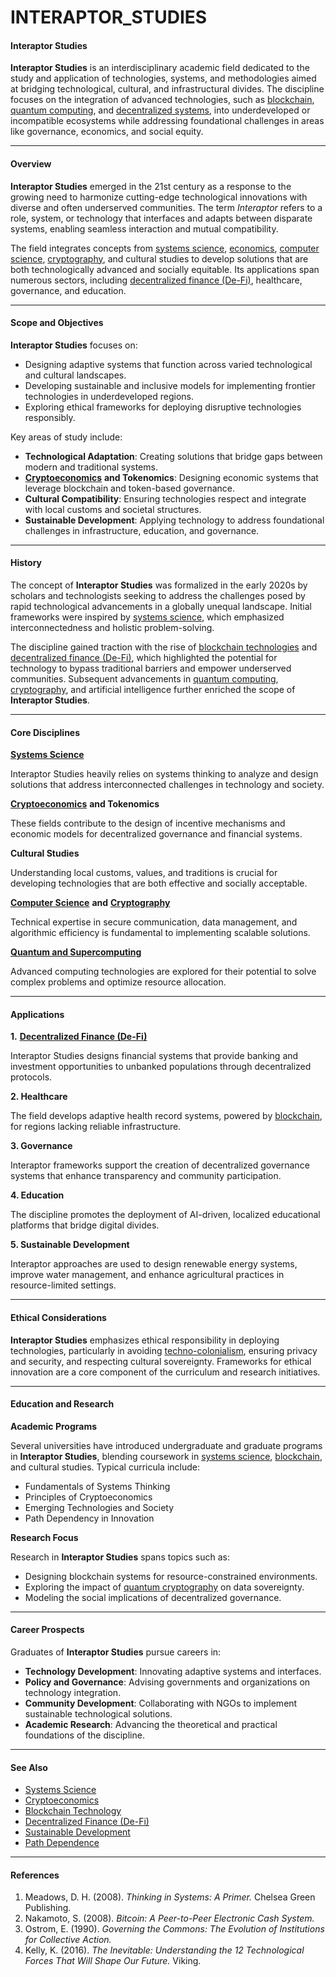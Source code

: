 # INTERAPTOR\_STUDIES

#### **Interaptor Studies**

**Interaptor Studies** is an interdisciplinary academic field dedicated to the study and application of technologies, systems, and methodologies aimed at bridging technological, cultural, and infrastructural divides. The discipline focuses on the integration of advanced technologies, such as [blockchain](CRYPTOECONOMICS.md), [quantum computing](REVERSE_CHRONOLOGICAL_BIOGRAPHIES.md), and [decentralized systems](ECONOMIC_THRESHOLD.md), into underdeveloped or incompatible ecosystems while addressing foundational challenges in areas like governance, economics, and social equity.

***

#### **Overview**

**Interaptor Studies** emerged in the 21st century as a response to the growing need to harmonize cutting-edge technological innovations with diverse and often underserved communities. The term _Interaptor_ refers to a role, system, or technology that interfaces and adapts between disparate systems, enabling seamless interaction and mutual compatibility.

The field integrates concepts from [systems science](SYSTEMS_SCIENCE.md), [economics](GAME_THEORY.md), [computer science](DATA_ASSETIZATION_NODES.md), [cryptography](DECENTRALIZED_SYSTEMS.md), and cultural studies to develop solutions that are both technologically advanced and socially equitable. Its applications span numerous sectors, including [decentralized finance (De-Fi)](ECONOPHYSICS.md), healthcare, governance, and education.

***

#### **Scope and Objectives**

**Interaptor Studies** focuses on:

* Designing adaptive systems that function across varied technological and cultural landscapes.
* Developing sustainable and inclusive models for implementing frontier technologies in underdeveloped regions.
* Exploring ethical frameworks for deploying disruptive technologies responsibly.

Key areas of study include:

* **Technological Adaptation**: Creating solutions that bridge gaps between modern and traditional systems.
* [**Cryptoeconomics**](DECENTRALIZATION.md) **and Tokenomics**: Designing economic systems that leverage blockchain and token-based governance.
* **Cultural Compatibility**: Ensuring technologies respect and integrate with local customs and societal structures.
* **Sustainable Development**: Applying technology to address foundational challenges in infrastructure, education, and governance.

***

#### **History**

The concept of **Interaptor Studies** was formalized in the early 2020s by scholars and technologists seeking to address the challenges posed by rapid technological advancements in a globally unequal landscape. Initial frameworks were inspired by [systems science](SYSTEMS_SCIENCE.md), which emphasized interconnectedness and holistic problem-solving.

The discipline gained traction with the rise of [blockchain technologies](CRYPTOECONOMICS.md) and [decentralized finance (De-Fi)](ECONOPHYSICS.md), which highlighted the potential for technology to bypass traditional barriers and empower underserved communities. Subsequent advancements in [quantum computing](REVERSE_CHRONOLOGICAL_BIOGRAPHIES.md), [cryptography](DECENTRALIZED_SYSTEMS.md), and artificial intelligence further enriched the scope of **Interaptor Studies**.

***

#### **Core Disciplines**

[**Systems Science**](SYSTEMS_SCIENCE.md)

Interaptor Studies heavily relies on systems thinking to analyze and design solutions that address interconnected challenges in technology and society.

[**Cryptoeconomics**](DECENTRALIZATION.md) **and Tokenomics**

These fields contribute to the design of incentive mechanisms and economic models for decentralized governance and financial systems.

**Cultural Studies**

Understanding local customs, values, and traditions is crucial for developing technologies that are both effective and socially acceptable.

[**Computer Science**](DATA_ASSETIZATION_NODES.md) **and** [**Cryptography**](DECENTRALIZED_SYSTEMS.md)

Technical expertise in secure communication, data management, and algorithmic efficiency is fundamental to implementing scalable solutions.

[**Quantum and Supercomputing**](REVERSE_CHRONOLOGICAL_BIOGRAPHIES.md)

Advanced computing technologies are explored for their potential to solve complex problems and optimize resource allocation.

***

#### **Applications**

**1.** [**Decentralized Finance (De-Fi)**](ECONOPHYSICS.md)

Interaptor Studies designs financial systems that provide banking and investment opportunities to unbanked populations through decentralized protocols.

**2. Healthcare**

The field develops adaptive health record systems, powered by [blockchain](CRYPTOECONOMICS.md), for regions lacking reliable infrastructure.

**3. Governance**

Interaptor frameworks support the creation of decentralized governance systems that enhance transparency and community participation.

**4. Education**

The discipline promotes the deployment of AI-driven, localized educational platforms that bridge digital divides.

**5. Sustainable Development**

Interaptor approaches are used to design renewable energy systems, improve water management, and enhance agricultural practices in resource-limited settings.

***

#### **Ethical Considerations**

**Interaptor Studies** emphasizes ethical responsibility in deploying technologies, particularly in avoiding [techno-colonialism](https://en.wikipedia.org/wiki/Techno-colonialism), ensuring privacy and security, and respecting cultural sovereignty. Frameworks for ethical innovation are a core component of the curriculum and research initiatives.

***

#### **Education and Research**

**Academic Programs**

Several universities have introduced undergraduate and graduate programs in **Interaptor Studies**, blending coursework in [systems science](SYSTEMS_SCIENCE.md), [blockchain](CRYPTOECONOMICS.md), and cultural studies. Typical curricula include:

* Fundamentals of Systems Thinking
* Principles of Cryptoeconomics
* Emerging Technologies and Society
* Path Dependency in Innovation

**Research Focus**

Research in **Interaptor Studies** spans topics such as:

* Designing blockchain systems for resource-constrained environments.
* Exploring the impact of [quantum cryptography](ROBOTICS.md) on data sovereignty.
* Modeling the social implications of decentralized governance.

***

#### **Career Prospects**

Graduates of **Interaptor Studies** pursue careers in:

* **Technology Development**: Innovating adaptive systems and interfaces.
* **Policy and Governance**: Advising governments and organizations on technology integration.
* **Community Development**: Collaborating with NGOs to implement sustainable technological solutions.
* **Academic Research**: Advancing the theoretical and practical foundations of the discipline.

***

#### **See Also**

* [Systems Science](SYSTEMS_SCIENCE.md)
* [Cryptoeconomics](DECENTRALIZATION.md)
* [Blockchain Technology](CRYPTOECONOMICS.md)
* [Decentralized Finance (De-Fi)](ECONOPHYSICS.md)
* [Sustainable Development](UAP_DISCLOSURE.md)
* [Path Dependence](PSYCHOGEOGRAPHY.md)

***

#### **References**

1. Meadows, D. H. (2008). _Thinking in Systems: A Primer._ Chelsea Green Publishing.
2. Nakamoto, S. (2008). _Bitcoin: A Peer-to-Peer Electronic Cash System._
3. Ostrom, E. (1990). _Governing the Commons: The Evolution of Institutions for Collective Action._
4. Kelly, K. (2016). _The Inevitable: Understanding the 12 Technological Forces That Will Shape Our Future._ Viking.
